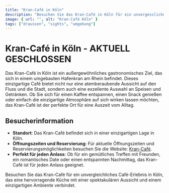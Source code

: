```yaml
---
title: "Kran-Café in Köln"
description: "Besuchen Sie das Kran-Café in Köln für ein unvergessliches Café-Erlebnis in einem umgebauten Hafenkran, das eine atemberaubende Aussicht und exzellente Gastronomie bietet"
image: { url: "", alt: "Kran-Café Köln" }
tags: ["draussen", "sights", "umgebung"]
---
```


# Kran-Café in Köln - AKTUELL GESCHLOSSEN

Das Kran-Café in Köln ist ein außergewöhnliches gastronomisches Ziel, das sich in einem umgebauten Hafenkran am Rhein befindet. Dieses einzigartige Café bietet nicht nur eine atemberaubende Aussicht auf den Fluss und die Stadt, sondern auch eine exzellente Auswahl an Speisen und Getränken. Ob Sie sich für einen Kaffee entspannen, einen Snack genießen oder einfach die einzigartige Atmosphäre auf sich wirken lassen möchten, das Kran-Café ist der perfekte Ort für eine Auszeit vom Alltag.

## Besucherinformation

- **Standort**: Das Kran-Café befindet sich in einer einzigartigen Lage in Köln.
- **Öffnungszeiten und Reservierung**: Für aktuelle Öffnungszeiten und Reservierungsmöglichkeiten besuchen Sie die Website: [Kran-Café](http://www.kran-cafe.de).
- **Perfekt für jeden Anlass**: Ob für ein gemütliches Treffen mit Freunden, ein romantisches Date oder einen entspannten Nachmittag, das Kran-Café ist für jeden Anlass geeignet.

Besuchen Sie das Kran-Café für ein unvergleichliches Café-Erlebnis in Köln, das eine hervorragende Küche mit einer spektakulären Aussicht und einem einzigartigen Ambiente verbindet.
